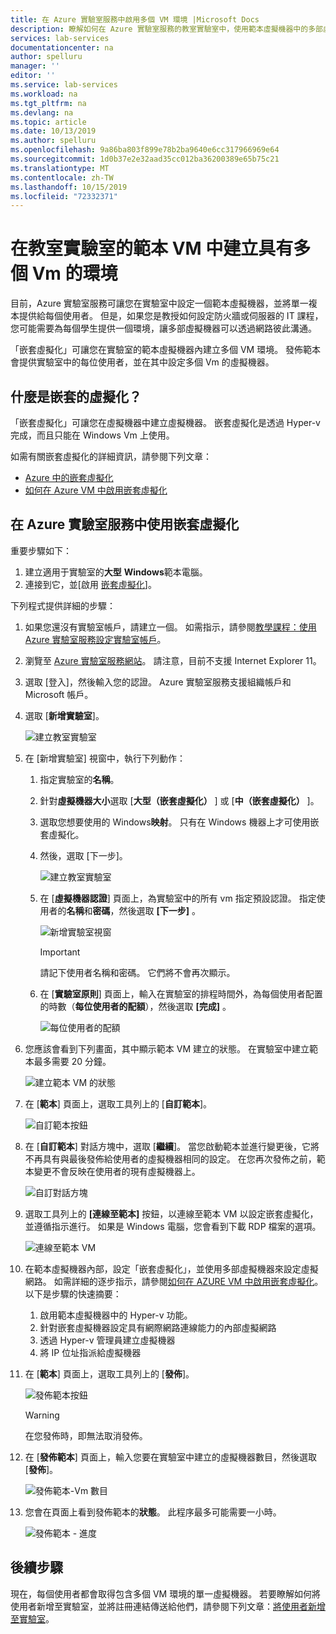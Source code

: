 ```yaml
---
title: 在 Azure 實驗室服務中啟用多個 VM 環境 |Microsoft Docs
description: 瞭解如何在 Azure 實驗室服務的教室實驗室中，使用範本虛擬機器中的多部虛擬機器來建立環境。
services: lab-services
documentationcenter: na
author: spelluru
manager: ''
editor: ''
ms.service: lab-services
ms.workload: na
ms.tgt_pltfrm: na
ms.devlang: na
ms.topic: article
ms.date: 10/13/2019
ms.author: spelluru
ms.openlocfilehash: 9a86ba803f899e78b2ba9640e6cc317966969e64
ms.sourcegitcommit: 1d0b37e2e32aad35cc012ba36200389e65b75c21
ms.translationtype: MT
ms.contentlocale: zh-TW
ms.lasthandoff: 10/15/2019
ms.locfileid: "72332371"
---
```

# <a name="create-an-environment-with-multiple-vms-inside-a-template-vm-of-a-classroom-lab"></a>在教室實驗室的範本 VM 中建立具有多個 Vm 的環境
目前，Azure 實驗室服務可讓您在實驗室中設定一個範本虛擬機器，並將單一複本提供給每個使用者。 但是，如果您是教授如何設定防火牆或伺服器的 IT 課程，您可能需要為每個學生提供一個環境，讓多部虛擬機器可以透過網路彼此溝通。

「嵌套虛擬化」可讓您在實驗室的範本虛擬機器內建立多個 VM 環境。 發佈範本會提供實驗室中的每位使用者，並在其中設定多個 Vm 的虛擬機器。

## <a name="what-is-nested-virtualization"></a>什麼是嵌套的虛擬化？
「嵌套虛擬化」可讓您在虛擬機器中建立虛擬機器。 嵌套虛擬化是透過 Hyper-v 完成，而且只能在 Windows Vm 上使用。

如需有關嵌套虛擬化的詳細資訊，請參閱下列文章：

- [Azure 中的嵌套虛擬化](https://azure.microsoft.com/blog/nested-virtualization-in-azure/)
- [如何在 Azure VM 中啟用嵌套虛擬化](../../virtual-machines/windows/nested-virtualization.md)

## <a name="use-nested-virtualization-in-azure-lab-services"></a>在 Azure 實驗室服務中使用嵌套虛擬化
重要步驟如下：

1. 建立適用于實驗室的**大型** **Windows**範本電腦。 
2. 連接到它，並[啟用 [嵌套虛擬化](../../virtual-machines/windows/nested-virtualization.md)]。


下列程式提供詳細的步驟： 

1. 如果您還沒有實驗室帳戶，請建立一個。 如需指示，請參閱[教學課程：使用 Azure 實驗室服務設定實驗室帳戶](tutorial-setup-lab-account.md)。
1. 瀏覽至 [Azure 實驗室服務網站](https://labs.azure.com)。 請注意，目前不支援 Internet Explorer 11。 
2. 選取 [登入]，然後輸入您的認證。 Azure 實驗室服務支援組織帳戶和 Microsoft 帳戶。 
3. 選取 [**新增實驗室**]。 
    
    ![建立教室實驗室](../media/tutorial-setup-classroom-lab/new-lab-button.png)
4. 在 [新增實驗室] 視窗中，執行下列動作： 
    1. 指定實驗室的**名稱**。 
    2. 針對**虛擬機器大小**選取 [**大型（嵌套虛擬化）** ] 或 [**中（嵌套虛擬化）** ]。
    6. 選取您想要使用的 Windows**映射**。 只有在 Windows 機器上才可使用嵌套虛擬化。 
    4. 然後，選取 [下一步]。 

        ![建立教室實驗室](../media/how-to-enable-multi-vm-environment/new-lab-window.png)
    1. 在 [**虛擬機器認證**] 頁面上，為實驗室中的所有 vm 指定預設認證。 指定使用者的**名稱**和**密碼**，然後選取 **[下一步]** 。  

        ![新增實驗室視窗](../media/tutorial-setup-classroom-lab/virtual-machine-credentials.png)

        > [!IMPORTANT]
        > 請記下使用者名稱和密碼。 它們將不會再次顯示。
    3. 在 [**實驗室原則**] 頁面上，輸入在實驗室的排程時間外，為每個使用者配置的時數（**每位使用者的配額**），然後選取 **[完成]** 。 

        ![每位使用者的配額](../media/tutorial-setup-classroom-lab/quota-for-each-user.png)
5. 您應該會看到下列畫面，其中顯示範本 VM 建立的狀態。 在實驗室中建立範本最多需要 20 分鐘。 

    ![建立範本 VM 的狀態](../media/tutorial-setup-classroom-lab/create-template-vm-progress.png)
1. 在 [**範本**] 頁面上，選取工具列上的 [**自訂範本**]。 

    ![自訂範本按鈕](../media/how-to-create-manage-template/customize-template-button.png)
2. 在 [**自訂範本**] 對話方塊中，選取 [**繼續**]。 當您啟動範本並進行變更後，它將不再具有與最後發佈給使用者的虛擬機器相同的設定。 在您再次發佈之前，範本變更不會反映在使用者的現有虛擬機器上。

    ![自訂對話方塊](../media/how-to-create-manage-template/customize-template-dialog.png)
1. 選取工具列上的 **[連線至範本]** 按鈕，以連線至範本 VM 以設定嵌套虛擬化，並遵循指示進行。 如果是 Windows 電腦，您會看到下載 RDP 檔案的選項。 

    ![連線至範本 VM](../media/how-to-create-manage-template/connect-template-vm.png) 
9. 在範本虛擬機器內部，設定「嵌套虛擬化」，並使用多部虛擬機器來設定虛擬網路。 如需詳細的逐步指示，請參閱[如何在 AZURE VM 中啟用嵌套虛擬化](../../virtual-machines/windows/nested-virtualization.md)。 以下是步驟的快速摘要： 
    1. 啟用範本虛擬機器中的 Hyper-v 功能。
    2. 針對嵌套虛擬機器設定具有網際網路連線能力的內部虛擬網路
    3. 透過 Hyper-v 管理員建立虛擬機器
    4. 將 IP 位址指派給虛擬機器
10. 在 [**範本**] 頁面上，選取工具列上的 [**發佈**]。 

    ![發佈範本按鈕](../media/tutorial-setup-classroom-lab/template-page-publish-button.png)

    > [!WARNING]
    > 在您發佈時，即無法取消發佈。 
8. 在 [**發佈範本**] 頁面上，輸入您要在實驗室中建立的虛擬機器數目，然後選取 [**發佈**]。 

    ![發佈範本-Vm 數目](../media/tutorial-setup-classroom-lab/publish-template-number-vms.png)
11. 您會在頁面上看到發佈範本的**狀態**。 此程序最多可能需要一小時。 

    ![發佈範本 - 進度](../media/tutorial-setup-classroom-lab/publish-template-progress.png)


## <a name="next-steps"></a>後續步驟

現在，每個使用者都會取得包含多個 VM 環境的單一虛擬機器。 若要瞭解如何將使用者新增至實驗室，並將註冊連結傳送給他們，請參閱下列文章：[將使用者新增至實驗室](tutorial-setup-classroom-lab.md#add-users-to-the-lab)。